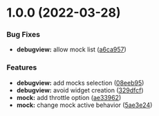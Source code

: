 # 1.0.0 (2022-03-28)


### Bug Fixes

* **debugview:** allow mock list ([a6ca957](https://github.com/ohanqo/debugview-flutter/commit/a6ca9579a7e87eaacd768caf3dd02a22c82722f5))


### Features

* **debugview:** add mocks selection ([08eeb95](https://github.com/ohanqo/debugview-flutter/commit/08eeb95b145465e5eba10d5c31eb5bb4456f5bae))
* **debugview:** avoid widget creation ([329dfcf](https://github.com/ohanqo/debugview-flutter/commit/329dfcf97e228e17307a19f83153f96e9e24070a))
* **mock:** add throttle option ([ae33962](https://github.com/ohanqo/debugview-flutter/commit/ae33962059d0334e5dc844016762dfc83b0dc7d7))
* **mock:** change mock active behavior ([5ae3e24](https://github.com/ohanqo/debugview-flutter/commit/5ae3e24756ec3861535f2ac0e56dcfdecc1366e3))
